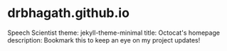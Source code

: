 # drbhagath.github.io
Speech Scientist
theme: jekyll-theme-minimal
title: Octocat's homepage
description: Bookmark this to keep an eye on my project updates!
